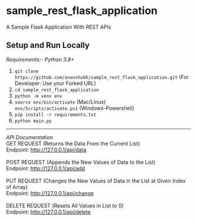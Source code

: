 # sample_rest_flask_application
A Sample Flask Application With REST APIs

**Setup and Run Locally**
---
*Requirements:- Python 3.8+*<br>
1) `git clone https://github.com/anonshubh/sample_rest_flask_application.git`
(For Developer: Use your Forked URL) 
2) `cd sample_rest_flask_application`
3) `python -m venv env`
4) `source env/bin/activate` (Mac/Linux)<br>
   `env/Scripts/activate.ps1` (Windows-Powershell)
5) `pip install -r requirements.txt`
6) `python main.py`

<hr>

*API Documentation* <br>
GET REQUEST (Returns the Data From the Current List) <br>
Endpoint: http://127.0.0.1/api/data <br>
<br>
POST REQUEST (Appends the New Values of Data to the List) <br>
Endpoint: http://127.0.0.1/api/add <br>
<br>
PUT REQUEST (Changes the New Values of Data in the List at Given Index of Array) <br>
Endpoint: http://127.0.0.1/api/change <br>
<br>
DELETE REQUEST (Resets All Values in List to 0) <br>
Endpoint: http://127.0.0.1/api/delete <br>

